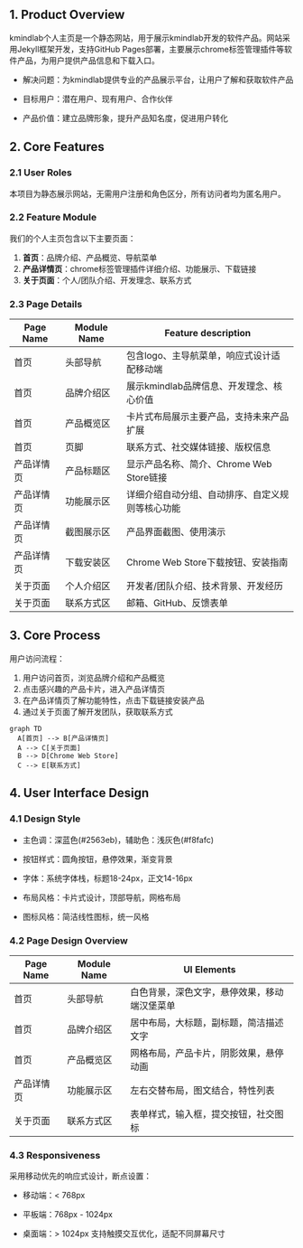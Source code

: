 ## 1. Product Overview

kmindlab个人主页是一个静态网站，用于展示kmindlab开发的软件产品。网站采用Jekyll框架开发，支持GitHub Pages部署，主要展示chrome标签管理插件等软件产品，为用户提供产品信息和下载入口。

* 解决问题：为kmindlab提供专业的产品展示平台，让用户了解和获取软件产品

* 目标用户：潜在用户、现有用户、合作伙伴

* 产品价值：建立品牌形象，提升产品知名度，促进用户转化

## 2. Core Features

### 2.1 User Roles

本项目为静态展示网站，无需用户注册和角色区分，所有访问者均为匿名用户。

### 2.2 Feature Module

我们的个人主页包含以下主要页面：

1. **首页**：品牌介绍、产品概览、导航菜单
2. **产品详情页**：chrome标签管理插件详细介绍、功能展示、下载链接
3. **关于页面**：个人/团队介绍、开发理念、联系方式

### 2.3 Page Details

| Page Name | Module Name | Feature description          |
| --------- | ----------- | ---------------------------- |
| 首页        | 头部导航        | 包含logo、主导航菜单，响应式设计适配移动端      |
| 首页        | 品牌介绍区       | 展示kmindlab品牌信息、开发理念、核心价值     |
| 首页        | 产品概览区       | 卡片式布局展示主要产品，支持未来产品扩展         |
| 首页        | 页脚          | 联系方式、社交媒体链接、版权信息             |
| 产品详情页     | 产品标题区       | 显示产品名称、简介、Chrome Web Store链接 |
| 产品详情页     | 功能展示区       | 详细介绍自动分组、自动排序、自定义规则等核心功能     |
| 产品详情页     | 截图展示区       | 产品界面截图、使用演示                  |
| 产品详情页     | 下载安装区       | Chrome Web Store下载按钮、安装指南    |
| 关于页面      | 个人介绍区       | 开发者/团队介绍、技术背景、开发经历           |
| 关于页面      | 联系方式区       | 邮箱、GitHub、反馈表单               |

## 3. Core Process

用户访问流程：

1. 用户访问首页，浏览品牌介绍和产品概览
2. 点击感兴趣的产品卡片，进入产品详情页
3. 在产品详情页了解功能特性，点击下载链接安装产品
4. 通过关于页面了解开发团队，获取联系方式

```mermaid
graph TD
  A[首页] --> B[产品详情页]
  A --> C[关于页面]
  B --> D[Chrome Web Store]
  C --> E[联系方式]
```

## 4. User Interface Design

### 4.1 Design Style

* 主色调：深蓝色(#2563eb)，辅助色：浅灰色(#f8fafc)

* 按钮样式：圆角按钮，悬停效果，渐变背景

* 字体：系统字体栈，标题18-24px，正文14-16px

* 布局风格：卡片式设计，顶部导航，网格布局

* 图标风格：简洁线性图标，统一风格

### 4.2 Page Design Overview

| Page Name | Module Name | UI Elements            |
| --------- | ----------- | ---------------------- |
| 首页        | 头部导航        | 白色背景，深色文字，悬停效果，移动端汉堡菜单 |
| 首页        | 品牌介绍区       | 居中布局，大标题，副标题，简洁描述文字    |
| 首页        | 产品概览区       | 网格布局，产品卡片，阴影效果，悬停动画    |
| 产品详情页     | 功能展示区       | 左右交替布局，图文结合，特性列表       |
| 关于页面      | 联系方式区       | 表单样式，输入框，提交按钮，社交图标     |

### 4.3 Responsiveness

采用移动优先的响应式设计，断点设置：

* 移动端：< 768px

* 平板端：768px - 1024px

* 桌面端：> 1024px
  支持触摸交互优化，适配不同屏幕尺寸


